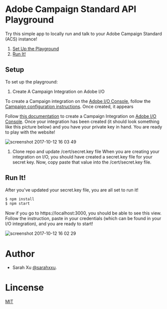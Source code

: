 # Adobe Campaign Standard API Playground
  Try this simple app to locally run and talk to your Adobe Campaign Standard (ACS) instance!

1. [Set Up the Playground](#Setup)
1. [Run It!](#Run)

## <a name="Setup">Setup</a>

To set up the playground:

1. Create A Campaign Integration on Adobe I/O

To create a Campaign integration on the [Adobe I/O Console](https://console.adobe.io/integrations), follow the [Campaign configuration instructions](https://docs.campaign.adobe.com/doc/standard/en/api/ACS_API.html#adobeio-configuration). Once created, it appears 


Follow [this documentation](https://docs.campaign.adobe.com/doc/standard/en/api/ACS_API.html#adobeio-configuration) to create a Campaign Integration on [Adobe I/O Console](https://console.adobe.io/integrations). Once your integration has been created (it should look something like this picture below) and you have your private key in hand. You are ready to play with the website!
  
  ![screenshot 2017-10-12 16 03 49](https://user-images.githubusercontent.com/7494850/31523228-1d64a7b8-af67-11e7-9c0d-b5fa6e228b6a.png)
  
1. Clone repo and update /cert/secret.key file
  When you are creating your integration on I/O, you should have created a secret.key file for your secret key. Now, copy paste that value into the /cert/secret.key file.

## <a name="Run">Run It!</a>

  After you've updated your secret.key file, you are all set to run it!
  ```sh
  $ npm install
  $ npm start
  ```
  Now if you go to https://localhost:3000, you should be able to see this view. Follow the instruction, paste in your credentials (which can be found in your I/O integration), and you are ready to start!

 ![screenshot 2017-10-12 16 02 29](https://user-images.githubusercontent.com/7494850/31523179-d91b0836-af66-11e7-93a9-0a67da85e9d9.png)

# Author
- Sarah Xu [@sarahxxu](https://github.com/sarahxxu).

# Lincense
[MIT](LICENSE)
